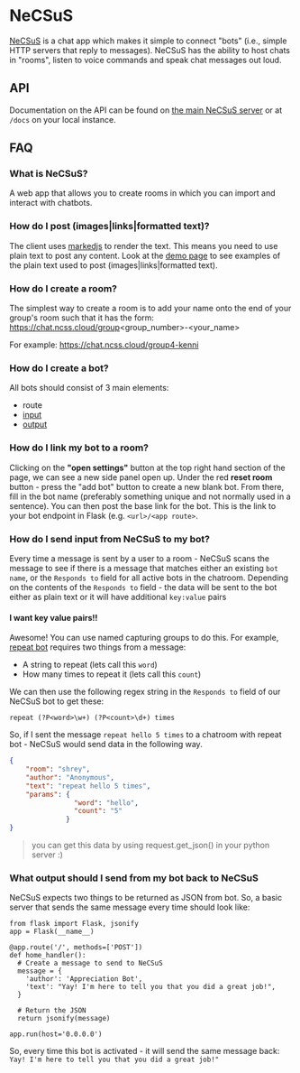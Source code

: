 # NeCSuS

[NeCSuS](https://chat.ncss.cloud) is a chat app which makes it simple to connect "bots" (i.e., simple HTTP servers that reply to messages).
NeCSuS has the ability to host chats in "rooms", listen to voice commands and speak chat messages out loud.


## API

Documentation on the API can be found on [the main NeCSuS server](https://chat.ncss.cloud/docs) or at `/docs` on your local instance.


## FAQ

### What is NeCSuS?
A web app that allows you to create rooms in which you can import and interact with chatbots.

### How do I post (images|links|formatted text)?
The client uses [markedjs](https://github.com/markedjs/marked) to render the text.
This means you need to use plain text to post any content.
Look at the [demo page](https://marked.js.org/demo/?text=%23%20Nutrition%0A!%5BNutella%5D(https%3A%2F%2Fstatic.openfoodfacts.org%2Fimages%2Fproducts%2F301%2F762%2F042%2F9484%2Ffront_fr.219.200.jpg)%0A%0A%23%23%20Nutella%0A%0A%5BNutella%5D(https%3A%2F%2Fau.openfoodfacts.org%2Fproduct%2F3017620429484%2Fnutella)%20is%20**not**%20healthy&options=&version=master) to see examples of the plain text used to post (images|links|formatted text).

### How do I create a room?
The simplest way to create a room is to add your name onto the end of your group's room such that it has the form:
https://chat.ncss.cloud/group<group_number>-<your_name>

For example: https://chat.ncss.cloud/group4-kenni

### How do I create a bot? 
All bots should consist of 3 main elements:
  * route
  * [input](#how-do-i-send-input-from-necsus-to-my-bot)
  * [output](#what-output-should-i-send-from-my-bot-back-to-necsus)

### How do I link my bot to a room? 

Clicking on the **"open settings"** button at the top right hand section of the page, we can see a new side panel open up.
Under the red **reset room** button - press the "add bot" button to create a new blank bot. 
From there, fill in the bot name (preferably something unique and not normally used in a sentence).
You can then post the base link for the bot. This is the link to your bot endpoint in Flask (e.g. `<url>/<app route>`.

### How do I send input from NeCSuS to my bot?

Every time a message is sent by a user to a room - NeCSuS scans the message to see if there is a message that matches either an existing `bot name`, or the `Responds to` field for all active bots in the chatroom. 
Depending on the contents of the `Responds to` field - the data will be sent to the bot either as plain text or it will have additional `key:value` pairs

#### I want key value pairs!!
Awesome! You can use named capturing groups to do this. For example, [repeat bot](https://repl.it/@kennib/repeat-bot) requires two things from a message:
  * A string to repeat (lets call this `word`)
  * How many times to repeat it (lets call this `count`)

We can then use the following regex string in the `Responds to` field of our NeCSuS bot to get these: 

`repeat (?P<word>\w+) (?P<count>\d+) times`

So, if I sent the message `repeat hello 5 times` to a chatroom with repeat bot - NeCSuS would send data in the following way.
```JSON
{
    "room": "shrey", 
    "author": "Anonymous", 
    "text": "repeat hello 5 times", 
    "params": {
                "word": "hello", 
                "count": "5"
              }
}
```

>you can get this data by using request.get_json() in your python server :) 

### What output should I send from my bot back to NeCSuS

NeCSuS expects two things to be returned as JSON from bot. 
So, a basic server that sends the same message every time should look like:

```py3
from flask import Flask, jsonify
app = Flask(__name__)

@app.route('/', methods=['POST'])
def home_handler():
  # Create a message to send to NeCSuS
  message = {
    'author': 'Appreciation Bot',
    'text': "Yay! I'm here to tell you that you did a great job!",
  }

  # Return the JSON
  return jsonify(message)

app.run(host='0.0.0.0')
```

So, every time this bot is activated - it will send the same message back: `Yay! I'm here to tell you that you did a great job!"`
